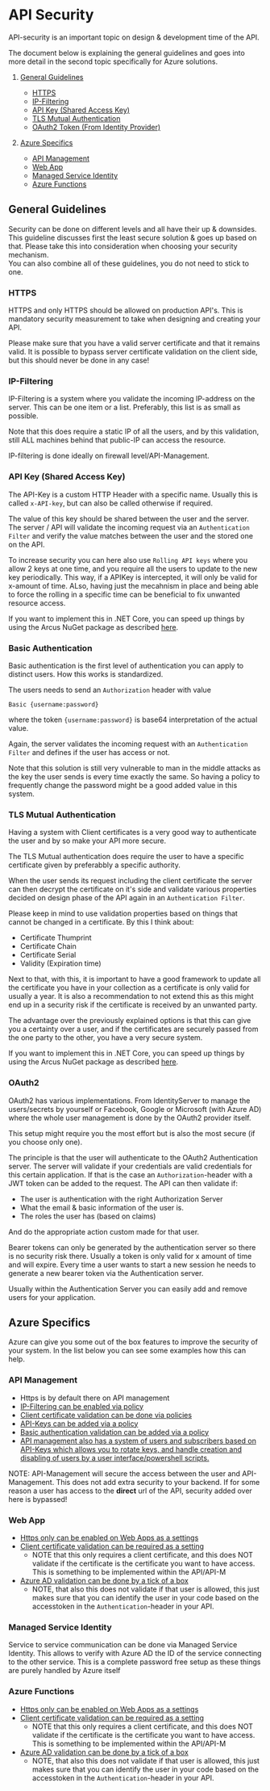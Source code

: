 # API Security
API-security is an important topic on design & development time of the API.

The document below is explaining the general guidelines and goes into more detail in the second topic specifically for Azure solutions.

1. [General Guidelines](#general-http-guidelines)
    - [HTTPS](#HTTPS)
    - [IP-Filtering](#IP-Filtering)
    - [API Key (Shared Access Key)](#API-Key-(Shared-Access-Key))
    - [TLS Mutual Authentication](#TLS-Mutual-Authentication)
    - [OAuth2 Token (From Identity Provider)](#OAuth2-Token-(From-Identity-Provider))
   
2. [Azure Specifics](#Azure-specifics)
   - [API Management](#API-Management)
   - [Web App](#Web-App)
   - [Managed Service Identity](#Managed-Service-Identity)
   - [Azure Functions](#Azure-Functions)


## General Guidelines
Security can be done on different levels and all have their up & downsides.
This guideline discusses first the least secure solution & goes up based on that. Please take this into consideration when choosing your security mechanism.  
You can also combine all of these guidelines, you do not need to stick to one.

### HTTPS
HTTPS and only HTTPS should be allowed on production API's. This is mandatory security measurement to take when designing and creating your API.

Please make sure that you have a valid server certificate and that it remains valid.
It is possible to bypass server certificate validation on the client side, but this should never be done in any case!

### IP-Filtering
IP-Filtering is a system where you validate the incoming IP-address on the server. This can be one item or a list. Preferably, this list is as small as possible. 

Note that this does require a static IP of all the users, and by this validation, still ALL machines behind that public-IP can access the resource.

IP-filtering is done ideally on firewall level/API-Management.

### API Key (Shared Access Key)
The API-Key is a custom HTTP Header with a specific name. Usually this is called `x-API-key`, but can also be called otherwise if required.

The value of this key should be shared between the user and the server.
The server / API will validate the incoming request via an `Authentication Filter` and verify the value matches between the user and the stored one on the API.

To increase security you can here also use `Rolling API keys` where you allow 2 keys at one time, and you require all the users to update to the new key periodically. This way, if a APIKey is intercepted, it will only be valid for x-amount of time. ALso, having just the mecahnism in place and being able to force the rolling in a specific time can be beneficial to fix unwanted resource access.

If you want to implement this in .NET Core, you can speed up things by using the Arcus NuGet package as described [here](https://webAPI.arcus-azure.net/features/security/auth/shared-access-key).

### Basic Authentication
Basic authentication is the first level of authentication you can apply to distinct users. How this works is standardized.

The users needs to send an `Authorization` header with value
```
Basic {username:password}
```
where the token `{username:password}` is base64 interpretation of the actual value.

Again, the server validates the incoming request with an `Authentication Filter` and defines if the user has access or not.

Note that this solution is still very vulnerable to man in the middle attacks as the key the user sends is every time exactly the same.
So having a policy to frequently change the password might be a good added value in this system.

### TLS Mutual Authentication
Having a system with Client certificates is a very good way to authenticate the user and by so make your API more secure.

The TLS Mutual authentication does require the user to have a specific certificate given by preferabbly a specific authority.

When the user sends its request including the client certificate the server can then decrypt the certificate on it's side and validate various properties decided on design phase of the API again in an `Authentication Filter`.

Please keep in mind to use validation properties based on things that cannot be changed in a certificate. By this I think about:
- Certificate Thumprint
- Certificate Chain
- Certificate Serial
- Validity (Expiration time)

Next to that, with this, it is important to have a good framework to update all the certificate you have in your collection as a certificate is only valid for usually a year. It is also a recommendation to not extend this as this might end up in a security risk if the certificate is received by an unwanted party.

The advantage over the previously explained options is that this can give you a certainty over a user, and if the certificates are securely passed from the one party to the other, you have a very secure system.

If you want to implement this in .NET Core, you can speed up things by using the Arcus NuGet package as described [here](https://webAPI.arcus-azure.net/features/security/auth/certificate).

### OAuth2
OAuth2 has various implementations. From IdentityServer to manage the users/secrets by yourself or Facebook, Google or Microsoft (with Azure AD) where the whole user management is done by the OAuth2 provider itself.

This setup might require you the most effort but is also the most secure (if you choose only one).

The principle is that the user will authenticate to the OAuth2 Authentication server. The server will validate if your credentials are valid credentials for this certain application. If that is the case an `Authorization`-header with a JWT token can be added to the request. The API can then validate if:
- The user is authentication with the right Authorization Server
- What the email & basic information of the user is.
- The roles the user has (based on claims)

And do the appropriate action custom made for that user.

Bearer tokens can only be generated by the authentication server so there is no security risk there.
Usually a token is only valid for x amount of time and will expire. Every time a user wants to start a new session he needs to generate a new bearer token via the Authentication server.

Usually within the Authentication Server you can easily add and remove users for your application.

## Azure Specifics
Azure can give you some out of the box features to improve the security of your system. In the list below you can see some examples how this can help.

### API Management
- Https is by default there on API management
- [IP-Filtering can be enabled via policy](https://docs.microsoft.com/en-us/azure/API-management/API-management-access-restriction-policies#RestrictCallerIPs)
- [Client certificate validation can be done via policies](https://docs.microsoft.com/en-us/azure/API-management/API-management-howto-mutual-certificates-for-clients)
- [API-Keys can be added via a policy](https://docs.microsoft.com/en-us/azure/API-management/API-management-access-restriction-policies#CheckHTTPHeader)
- [Basic authentication validation can be added via a policy](https://docs.microsoft.com/en-us/azure/API-management/API-management-authentication-policies#Basic)
- [API management also has a system of users and subscribers based on API-Keys which allows you to rotate keys, and handle creation and disabling of users by a user interface/powershell scripts.](https://docs.microsoft.com/en-us/azure/API-management/API-management-subscriptions)

NOTE: API-Management will secure the access between the user and API-Management. This does not add extra security to your backend. If for some reason a user has access to the **direct** url of the API, security added over here is bypassed!

### Web App
- [Https only can be enabled on Web Apps as a settings](https://docs.microsoft.com/en-us/azure/app-service/app-service-web-tutorial-custom-ssl#enforce-https)
- [Client certificate validation can be required as a setting](https://docs.microsoft.com/en-us/azure/app-service/app-service-web-tutorial-custom-ssl#enforce-tls-versions)
    - NOTE that this only requires a client certificate, and this does NOT validate if the certificate is the certificate you want to have access. This is something to be implemented within the API/API-M
- [Azure AD validation can be done by a tick of a box](https://docs.microsoft.com/en-us/azure/app-service/app-service-web-tutorial-auth-aad)
    - NOTE, that also this does not validate if that user is allowed, this just makes sure that you can identify the user in your code based on the accesstoken in the `Authentication`-header in your API.

### Managed Service Identity 
Service to service communication can be done via Managed Service Identity.
This allows to verify with Azure AD the ID of the service connecting to the other service. This is a complete password free setup as these things are purely handled by Azure itself

### Azure Functions
- [Https only can be enabled on Web Apps as a settings](https://docs.microsoft.com/en-us/azure/app-service/app-service-web-tutorial-custom-ssl#enforce-https)
- [Client certificate validation can be required as a setting](https://docs.microsoft.com/en-us/azure/app-service/app-service-web-tutorial-custom-ssl#enforce-tls-versions)
    - NOTE that this only requires a client certificate, and this does NOT validate if the certificate is the certificate you want to have access. This is something to be implemented within the API/API-M
- [Azure AD validation can be done by a tick of a box](https://docs.microsoft.com/en-us/azure/app-service/app-service-web-tutorial-auth-aad)
    - NOTE, that also this does not validate if that user is allowed, this just makes sure that you can identify the user in your code based on the accesstoken in the `Authentication`-header in your API.
